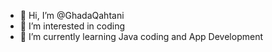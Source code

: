 - 👋 Hi, I’m @GhadaQahtani
- 👀 I’m interested in coding
- 🌱 I’m currently learning Java coding and App Development


<!---
GhadaQahtani/GhadaQahtani is a ✨ special ✨ repository because its `README.md` (this file) appears on your GitHub profile.
You can click the Preview link to take a look at your changes.
--->
